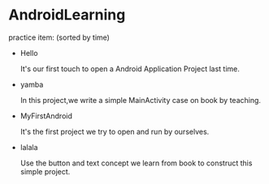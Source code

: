 AndroidLearning
===============
practice item: (sorted by time)

* Hello

    It's our first touch to open a Android Application Project last time.    

* yamba

     In this project,we write a simple  MainActivity  case on book by teaching.

* MyFirstAndroid

    It's the first project we try to open and run by ourselves.

* lalala
    

    Use the button and text concept we learn from book to construct this simple project. 
